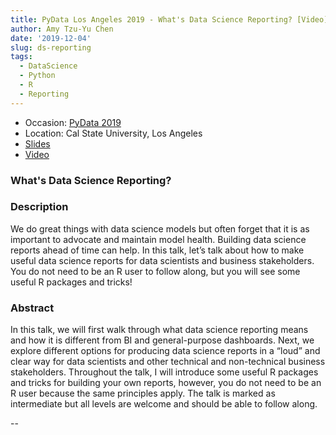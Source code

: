 ```yaml
---
title: PyData Los Angeles 2019 - What's Data Science Reporting? [Video]
author: Amy Tzu-Yu Chen
date: '2019-12-04'
slug: ds-reporting
tags: 
  - DataScience
  - Python
  - R
  - Reporting
---
```


- Occasion: [PyData 2019](https://pydata.org/la2019/)
- Location: Cal State University, Los Angeles
- [Slides](https://github.com/amy17519/whats-ds-report/blob/master/vPyData20191204.pdf)
- [Video](https://www.youtube.com/watch?v=DDWTakO1Ymc)

### What's Data Science Reporting?

### Description

We do great things with data science models but often forget that it is as important to advocate and maintain model health. Building data science reports ahead of time can help. In this talk, let’s talk about how to make useful data science reports for data scientists and business stakeholders. You do not need to be an R user to follow along, but you will see some useful R packages and tricks!

### Abstract

In this talk, we will first walk through what data science reporting means and how it is different from BI and general-purpose dashboards. Next, we explore different options for producing data science reports in a “loud” and clear way for data scientists and other technical and non-technical business stakeholders. Throughout the talk, I will introduce some useful R packages and tricks for building your own reports, however, you do not need to be an R user because the same principles apply. The talk is marked as intermediate but all levels are welcome and should be able to follow along.



--
